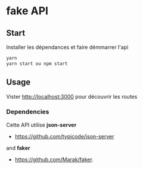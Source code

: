 # fake API 

## Start

Installer les dépendances et faire démmarrer l'api 

```javascript
yarn
yarn start ou npm start 
```

## Usage

Vister [http://localhost:3000](http://localhost:3000) pour découvrir les routes

### Dependencies

Cette API utilise **json-server** 
* https://github.com/typicode/json-server

and **faker** 

* https://github.com/Marak/faker.

